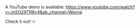 A YouTube demo is available: https://www.youtube.com/watch?v=Jn5G29TR8y4&ab_channel=Wayne

Check it out! :fire:
